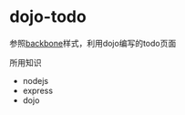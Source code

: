 # dojo-todo
参照[backbone](http://ahamlett.com/Backbone.localStorage/examples/index.html)样式，利用dojo编写的todo页面

所用知识

* nodejs
* express
* dojo
